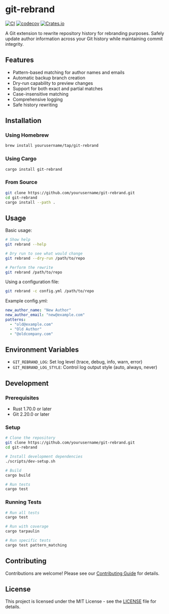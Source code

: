 # git-rebrand

[![CI](https://img.shields.io/github/actions/workflow/status/aloshy-ai/git-rebrand/ci.yml?branch=main&label=CI)](https://github.com/aloshy-ai/git-rebrand/actions)
[![codecov](https://img.shields.io/codecov/c/github/aloshy-ai/git-rebrand?label=Coverage)](https://codecov.io/gh/aloshy-ai/git-rebrand)
[![Crates.io](https://img.shields.io/crates/v/git-rebrand?label=Crates.io)](https://crates.io/crates/git-rebrand)

A Git extension to rewrite repository history for rebranding purposes. Safely update author information across your Git history while maintaining commit integrity.

## Features

- Pattern-based matching for author names and emails
- Automatic backup branch creation
- Dry-run capability to preview changes
- Support for both exact and partial matches
- Case-insensitive matching
- Comprehensive logging
- Safe history rewriting

## Installation

### Using Homebrew
```bash
brew install yourusername/tap/git-rebrand
```

### Using Cargo
```bash
cargo install git-rebrand
```

### From Source
```bash
git clone https://github.com/yourusername/git-rebrand.git
cd git-rebrand
cargo install --path .
```

## Usage

Basic usage:
```bash
# Show help
git rebrand --help

# Dry run to see what would change
git rebrand --dry-run /path/to/repo

# Perform the rewrite
git rebrand /path/to/repo
```

Using a configuration file:
```bash
git rebrand -c config.yml /path/to/repo
```

Example config.yml:
```yaml
new_author_name: "New Author"
new_author_email: "new@example.com"
patterns:
  - "old@example.com"
  - "Old Author"
  - "@oldcompany.com"
```

## Environment Variables

- `GIT_REBRAND_LOG`: Set log level (trace, debug, info, warn, error)
- `GIT_REBRAND_LOG_STYLE`: Control log output style (auto, always, never)

## Development

### Prerequisites
- Rust 1.70.0 or later
- Git 2.20.0 or later

### Setup
```bash
# Clone the repository
git clone https://github.com/yourusername/git-rebrand.git
cd git-rebrand

# Install development dependencies
./scripts/dev-setup.sh

# Build
cargo build

# Run tests
cargo test
```

### Running Tests
```bash
# Run all tests
cargo test

# Run with coverage
cargo tarpaulin

# Run specific tests
cargo test pattern_matching
```

## Contributing

Contributions are welcome! Please see our [Contributing Guide](CONTRIBUTING.md) for details.

## License

This project is licensed under the MIT License - see the [LICENSE](LICENSE) file for details.
